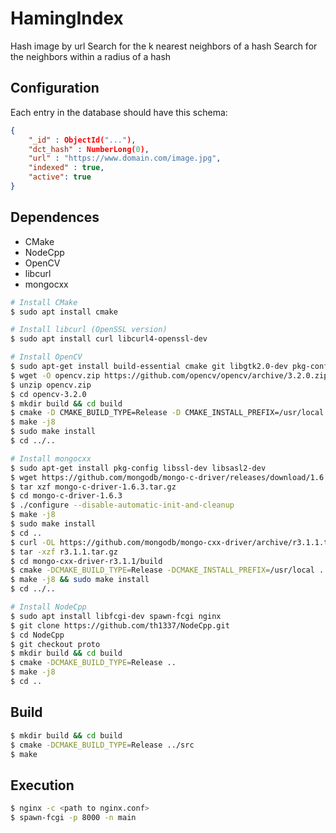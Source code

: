 # HamingIndex
Hash image by url
Search for the k nearest neighbors of a hash
Search for the neighbors within a radius of a hash

## Configuration
Each entry in the database should have this schema:

```json
{
    "_id" : ObjectId("..."),
    "dct_hash" : NumberLong(0),
    "url" : "https://www.domain.com/image.jpg",
    "indexed" : true,
    "active": true
}
```

## Dependences
- CMake
- NodeCpp
- OpenCV
- libcurl
- mongocxx

```bash
# Install CMake
$ sudo apt install cmake 

# Install libcurl (OpenSSL version)
$ sudo apt install curl libcurl4-openssl-dev

# Install OpenCV
$ sudo apt-get install build-essential cmake git libgtk2.0-dev pkg-config libavcodec-dev libavformat-dev libswscale-dev python-dev python-numpy libtbb2 libtbb-dev libjpeg-dev libpng-dev libtiff-dev libjasper-dev libdc1394-22-dev unzip
$ wget -O opencv.zip https://github.com/opencv/opencv/archive/3.2.0.zip
$ unzip opencv.zip
$ cd opencv-3.2.0
$ mkdir build && cd build
$ cmake -D CMAKE_BUILD_TYPE=Release -D CMAKE_INSTALL_PREFIX=/usr/local ..
$ make -j8
$ sudo make install
$ cd ../..

# Install mongocxx
$ sudo apt-get install pkg-config libssl-dev libsasl2-dev
$ wget https://github.com/mongodb/mongo-c-driver/releases/download/1.6.3/mongo-c-driver-1.6.3.tar.gz
$ tar xzf mongo-c-driver-1.6.3.tar.gz
$ cd mongo-c-driver-1.6.3
$ ./configure --disable-automatic-init-and-cleanup
$ make -j8
$ sudo make install
$ cd ..
$ curl -OL https://github.com/mongodb/mongo-cxx-driver/archive/r3.1.1.tar.gz
$ tar -xzf r3.1.1.tar.gz
$ cd mongo-cxx-driver-r3.1.1/build
$ cmake -DCMAKE_BUILD_TYPE=Release -DCMAKE_INSTALL_PREFIX=/usr/local ..
$ make -j8 && sudo make install
$ cd ../..

# Install NodeCpp
$ sudo apt install libfcgi-dev spawn-fcgi nginx
$ git clone https://github.com/th1337/NodeCpp.git
$ cd NodeCpp
$ git checkout proto
$ mkdir build && cd build
$ cmake -DCMAKE_BUILD_TYPE=Release ..
$ make -j8
$ cd ..
```

## Build
```bash
$ mkdir build && cd build
$ cmake -DCMAKE_BUILD_TYPE=Release ../src
$ make
```

## Execution
```bash
$ nginx -c <path to nginx.conf>
$ spawn-fcgi -p 8000 -n main
```